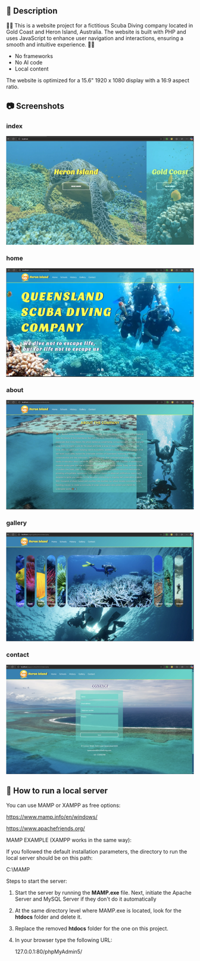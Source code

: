## 📄 Description

🪸🐠 This is a website project for a fictitious Scuba Diving company located in Gold Coast and Heron Island, Australia. 
The website is built with PHP and uses JavaScript to enhance user navigation and interactions, ensuring a smooth and intuitive experience. 🪸🪼    

* No frameworks
* No AI code
* Local content

The website is optimized for a 15.6" 1920 x 1080 display with a 16:9 aspect ratio.

## 📷 Screenshots

### index
![Screenshot1](screenshots/Screenshot1.webp)

### home
![Screenshot2](screenshots/Screenshot2.webp)

### about
![Screenshot3](screenshots/Screenshot3.webp)

### gallery
![Screenshot4](screenshots/Screenshot4.webp)

### contact
![Screenshot5](screenshots/Screenshot5.webp)


## 📒 How to run a local server

You can use MAMP or XAMPP as free options:

https://www.mamp.info/en/windows/

https://www.apachefriends.org/

MAMP EXAMPLE (XAMPP works in the same way):

If you followed the default installation parameters, the directory to run the local server should be on this path: 

   C:\MAMP

Steps to start the server:

1. Start the server by running the <strong>MAMP.exe</strong> file. Next, initiate the Apache Server and MySQL Server if they don't do it automatically

2. At the same directory level where MAMP.exe is located, look for the <strong>htdocs</strong> folder and delete it.

3. Replace the removed <strong>htdocs</strong> folder for the one on this project.

4. In your browser type the following URL: 

   127.0.0.1:80/phpMyAdmin5/


  




